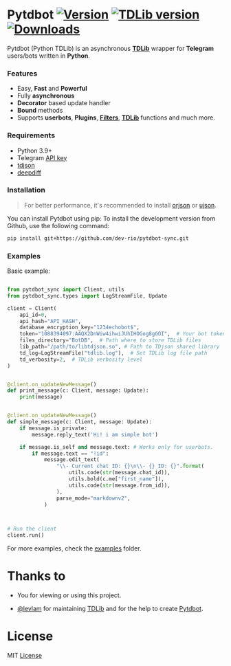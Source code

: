 # Pytdbot [![Version](https://img.shields.io/pypi/v/Pytdbot?style=flat&logo=pypi)](https://pypi.org/project/Pytdbot) [![TDLib version](https://img.shields.io/badge/TDLib-v1.8.31-blue?logo=telegram)](https://github.com/tdlib/td) [![Downloads](https://static.pepy.tech/personalized-badge/pytdbot?period=month&units=none&left_color=grey&right_color=brightgreen&left_text=Downloads)](https://pepy.tech/project/pytdbot)

Pytdbot (Python TDLib) is an asynchronous [**TDLib**](https://github.com/tdlib/td) wrapper for **Telegram** users/bots written in **Python**.  

### Features
- Easy, **Fast** and **Powerful**
- Fully **asynchronous**
- **Decorator** based update handler
- **Bound** methods
- Supports **userbots**, **Plugins**, [**Filters**](https://github.com/pytdbot/client/blob/ad33d05d3e48bc8842b3986613ad2d99480a1fa8/pytdbot/filters.py#L23), [**TDLib**](https://github.com/tdlib/td) functions and much more.


### Requirements

- Python 3.9+
- Telegram [API key](https://my.telegram.org/apps)
- [tdjson](https://github.com/tdlib/td#building)
- [deepdiff](https://github.com/seperman/deepdiff)

### Installation
> For better performance, it's recommended to install [orjson](https://github.com/ijl/orjson#install) or [ujson](https://github.com/ultrajson/ultrajson#ultrajson).

You can install Pytdbot using pip:
To install the development version from Github, use the following command:
```bash
pip install git+https://github.com/dev-rio/pytdbot-sync.git
```

### Examples
Basic example:
```python

from pytdbot_sync import Client, utils
from pytdbot_sync.types import LogStreamFile, Update

client = Client(
    api_id=0,  
    api_hash="API_HASH",  
    database_encryption_key="1234echobot$",
    token="1088394097:AAQX2DnWiw4ihwiJUhIHOGog8gGOI",  # Your bot token or phone number if you want to login as user
    files_directory="BotDB",  # Path where to store TDLib files
    lib_path="/path/to/libtdjson.so", # Path to TDjson shared library
    td_log=LogStreamFile("tdlib.log"),  # Set TDLib log file path
    td_verbosity=2,  # TDLib verbosity level
)


@client.on_updateNewMessage()
def print_message(c: Client, message: Update):
    print(message)


@client.on_updateNewMessage()
def simple_message(c: Client, message: Update):
    if message.is_private:
        message.reply_text('Hi! i am simple bot')

    if message.is_self and message.text: # Works only for userbots.
        if message.text == "!id":
            message.edit_text(
                "\\- Current chat ID: {}\n\\- {} ID: {}".format(
                    utils.code(str(message.chat_id)),
                    utils.bold(c.me["first_name"]),
                    utils.code(str(message.from_id)),
                ),
                parse_mode="markdownv2",
            )



# Run the client
client.run()

```
For more examples, check the [examples](https://github.com/dev-rio/pytdbot-sync/tree/main/examples) folder.

# Thanks to
- You for viewing or using this project.

- [@levlam](https://github.com/levlam) for maintaining [TDLib](https://github.com/tdlib/td) and for the help to create [Pytdbot](https://github.com/pytdbot/client).
# License

MIT [License](https://github.com/pytdbot/client/blob/main/LICENSE)
